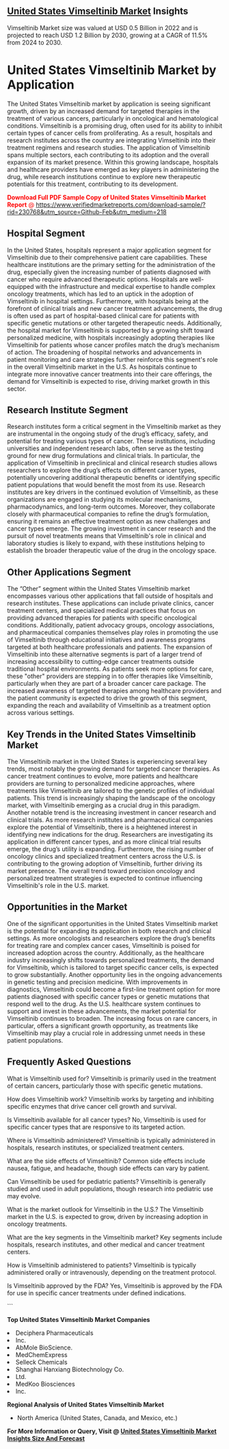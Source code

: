 <h2><a href="https://www.verifiedmarketreports.com/download-sample/?rid=230768&amp;utm_source=Github-Feb&amp;utm_medium=218" target="_blank">United States Vimseltinib Market</a> Insights</h2><p>Vimseltinib Market size was valued at USD 0.5 Billion in 2022 and is projected to reach USD 1.2 Billion by 2030, growing at a CAGR of 11.5% from 2024 to 2030.</p><p> <h1>United States Vimseltinib Market by Application</h1> <p>The United States Vimseltinib market by application is seeing significant growth, driven by an increased demand for targeted therapies in the treatment of various cancers, particularly in oncological and hematological conditions. Vimseltinib is a promising drug, often used for its ability to inhibit certain types of cancer cells from proliferating. As a result, hospitals and research institutes across the country are integrating Vimseltinib into their treatment regimens and research studies. The application of Vimseltinib spans multiple sectors, each contributing to its adoption and the overall expansion of its market presence. Within this growing landscape, hospitals and healthcare providers have emerged as key players in administering the drug, while research institutions continue to explore new therapeutic potentials for this treatment, contributing to its development. <p><span class=""><span style="color: #ff0000;"><strong>Download Full PDF Sample Copy of United States Vimseltinib Market Report</strong> @ </span><a href="https://www.verifiedmarketreports.com/download-sample/?rid=230768&amp;utm_source=Github-Feb&amp;utm_medium=218" target="_blank">https://www.verifiedmarketreports.com/download-sample/?rid=230768&amp;utm_source=Github-Feb&amp;utm_medium=218</a></span></p></p> <h2>Hospital Segment</h2> <p>In the United States, hospitals represent a major application segment for Vimseltinib due to their comprehensive patient care capabilities. These healthcare institutions are the primary setting for the administration of the drug, especially given the increasing number of patients diagnosed with cancer who require advanced therapeutic options. Hospitals are well-equipped with the infrastructure and medical expertise to handle complex oncology treatments, which has led to an uptick in the adoption of Vimseltinib in hospital settings. Furthermore, with hospitals being at the forefront of clinical trials and new cancer treatment advancements, the drug is often used as part of hospital-based clinical care for patients with specific genetic mutations or other targeted therapeutic needs. Additionally, the hospital market for Vimseltinib is supported by a growing shift toward personalized medicine, with hospitals increasingly adopting therapies like Vimseltinib for patients whose cancer profiles match the drug’s mechanism of action. The broadening of hospital networks and advancements in patient monitoring and care strategies further reinforce this segment's role in the overall Vimseltinib market in the U.S. As hospitals continue to integrate more innovative cancer treatments into their care offerings, the demand for Vimseltinib is expected to rise, driving market growth in this sector.</p> <h2>Research Institute Segment</h2> <p>Research institutes form a critical segment in the Vimseltinib market as they are instrumental in the ongoing study of the drug’s efficacy, safety, and potential for treating various types of cancer. These institutions, including universities and independent research labs, often serve as the testing ground for new drug formulations and clinical trials. In particular, the application of Vimseltinib in preclinical and clinical research studies allows researchers to explore the drug’s effects on different cancer types, potentially uncovering additional therapeutic benefits or identifying specific patient populations that would benefit the most from its use. Research institutes are key drivers in the continued evolution of Vimseltinib, as these organizations are engaged in studying its molecular mechanisms, pharmacodynamics, and long-term outcomes. Moreover, they collaborate closely with pharmaceutical companies to refine the drug’s formulation, ensuring it remains an effective treatment option as new challenges and cancer types emerge. The growing investment in cancer research and the pursuit of novel treatments means that Vimseltinib's role in clinical and laboratory studies is likely to expand, with these institutions helping to establish the broader therapeutic value of the drug in the oncology space.</p> <h2>Other Applications Segment</h2> <p>The “Other” segment within the United States Vimseltinib market encompasses various other applications that fall outside of hospitals and research institutes. These applications can include private clinics, cancer treatment centers, and specialized medical practices that focus on providing advanced therapies for patients with specific oncological conditions. Additionally, patient advocacy groups, oncology associations, and pharmaceutical companies themselves play roles in promoting the use of Vimseltinib through educational initiatives and awareness programs targeted at both healthcare professionals and patients. The expansion of Vimseltinib into these alternative segments is part of a larger trend of increasing accessibility to cutting-edge cancer treatments outside traditional hospital environments. As patients seek more options for care, these "other" providers are stepping in to offer therapies like Vimseltinib, particularly when they are part of a broader cancer care package. The increased awareness of targeted therapies among healthcare providers and the patient community is expected to drive the growth of this segment, expanding the reach and availability of Vimseltinib as a treatment option across various settings.</p> <h2>Key Trends in the United States Vimseltinib Market</h2> <p>The Vimseltinib market in the United States is experiencing several key trends, most notably the growing demand for targeted cancer therapies. As cancer treatment continues to evolve, more patients and healthcare providers are turning to personalized medicine approaches, where treatments like Vimseltinib are tailored to the genetic profiles of individual patients. This trend is increasingly shaping the landscape of the oncology market, with Vimseltinib emerging as a crucial drug in this paradigm. Another notable trend is the increasing investment in cancer research and clinical trials. As more research institutes and pharmaceutical companies explore the potential of Vimseltinib, there is a heightened interest in identifying new indications for the drug. Researchers are investigating its application in different cancer types, and as more clinical trial results emerge, the drug’s utility is expanding. Furthermore, the rising number of oncology clinics and specialized treatment centers across the U.S. is contributing to the growing adoption of Vimseltinib, further driving its market presence. The overall trend toward precision oncology and personalized treatment strategies is expected to continue influencing Vimseltinib's role in the U.S. market.</p> <h2>Opportunities in the Market</h2> <p>One of the significant opportunities in the United States Vimseltinib market is the potential for expanding its application in both research and clinical settings. As more oncologists and researchers explore the drug’s benefits for treating rare and complex cancer cases, Vimseltinib is poised for increased adoption across the country. Additionally, as the healthcare industry increasingly shifts towards personalized treatments, the demand for Vimseltinib, which is tailored to target specific cancer cells, is expected to grow substantially. Another opportunity lies in the ongoing advancements in genetic testing and precision medicine. With improvements in diagnostics, Vimseltinib could become a first-line treatment option for more patients diagnosed with specific cancer types or genetic mutations that respond well to the drug. As the U.S. healthcare system continues to support and invest in these advancements, the market potential for Vimseltinib continues to broaden. The increasing focus on rare cancers, in particular, offers a significant growth opportunity, as treatments like Vimseltinib may play a crucial role in addressing unmet needs in these patient populations.</p> <h2>Frequently Asked Questions</h2> <p>What is Vimseltinib used for? Vimseltinib is primarily used in the treatment of certain cancers, particularly those with specific genetic mutations.</p> <p>How does Vimseltinib work? Vimseltinib works by targeting and inhibiting specific enzymes that drive cancer cell growth and survival.</p> <p>Is Vimseltinib available for all cancer types? No, Vimseltinib is used for specific cancer types that are responsive to its targeted action.</p> <p>Where is Vimseltinib administered? Vimseltinib is typically administered in hospitals, research institutes, or specialized treatment centers.</p> <p>What are the side effects of Vimseltinib? Common side effects include nausea, fatigue, and headache, though side effects can vary by patient.</p> <p>Can Vimseltinib be used for pediatric patients? Vimseltinib is generally studied and used in adult populations, though research into pediatric use may evolve.</p> <p>What is the market outlook for Vimseltinib in the U.S.? The Vimseltinib market in the U.S. is expected to grow, driven by increasing adoption in oncology treatments.</p> <p>What are the key segments in the Vimseltinib market? Key segments include hospitals, research institutes, and other medical and cancer treatment centers.</p> <p>How is Vimseltinib administered to patients? Vimseltinib is typically administered orally or intravenously, depending on the treatment protocol.</p> <p>Is Vimseltinib approved by the FDA? Yes, Vimseltinib is approved by the FDA for use in specific cancer treatments under defined indications.</p> ```</p><p><strong>Top United States Vimseltinib Market Companies</strong></p><div data-test-id=""><p><li>Deciphera Pharmaceuticals</li><li> Inc.</li><li> AbMole BioScience.</li><li> MedChemExpress</li><li> Selleck Chemicals</li><li> Shanghai Hanxiang Biotechnology Co.</li><li> Ltd.</li><li> MedKoo Biosciences</li><li> Inc.</li></p><div><strong>Regional Analysis of&nbsp;United States Vimseltinib Market</strong></div><ul><li dir="ltr"><p dir="ltr">North America&nbsp;(United States, Canada, and Mexico, etc.)</p></li></ul><p><strong>For More Information or Query, Visit @&nbsp;</strong><strong><a href="https://www.verifiedmarketreports.com/product/vimseltinib-market/?utm_source=Github-Feb&amp;utm_medium=218" target="_blank">United States Vimseltinib Market Insights Size And Forecast</a></strong></p></div>
